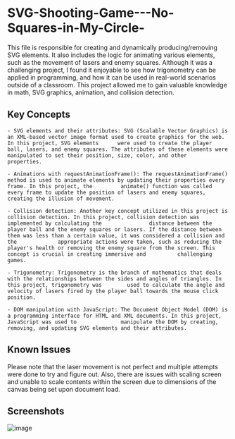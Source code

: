 # SVG-Shooting-Game---No-Squares-in-My-Circle-

This file is responsible for creating and dynamically producing/removing SVG elements. It also includes the logic for animating various elements, such as the movement of lasers and enemy squares. Although it was a challenging project, I found it enjoyable to see how trigonometry can be applied in programming, and how it can be used in real-world scenarios outside of a classroom. This project allowed me to gain valuable knowledge in math, SVG graphics, animation, and collision detection.

## Key Concepts

    - SVG elements and their attributes: SVG (Scalable Vector Graphics) is an XML-based vector image format used to create graphics for the web. In this project, SVG elements      were used to create the player ball, lasers, and enemy squares. The attributes of these elements were manipulated to set their position, size, color, and other                properties.

    - Animations with requestAnimationFrame(): The requestAnimationFrame() method is used to animate elements by updating their properties every frame. In this project, the         animate() function was called every frame to update the position of lasers and enemy squares, creating the illusion of movement.
    
    - Collision detection: Another key concept utilized in this project is collision detection. In this project, collision detection was implemented by calculating the               distance between the player ball and the enemy squares or lasers. If the distance between them was less than a certain value, it was considered a collision and the             appropriate actions were taken, such as reducing the player's health or removing the enemy square from the screen. This concept is crucial in creating immersive and          challenging games.

    - Trigonometry: Trigonometry is the branch of mathematics that deals with the relationships between the sides and angles of triangles. In this project, trigonometry was        used to calculate the angle and velocity of lasers fired by the player ball towards the mouse click position. 

    - DOM manipulation with JavaScript: The Document Object Model (DOM) is a programming interface for HTML and XML documents. In this project, JavaScript was used to              manipulate the DOM by creating, removing, and updating SVG elements and their attributes.
    
## Known Issues

Please note that the laser movement is not perfect and multiple attempts were done to try and figure out. Also, there are issues with scaling screen and unable to scale contents within the screen due to dimensions of the canvas being set upon document load.

## Screenshots

![image](https://imgur.com/FgEGViO)
